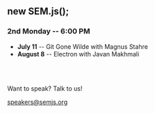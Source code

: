 ##  new SEM.js();
### 2nd Monday -- 6:00 PM

- **July 11** -- Git Gone Wilde with Magnus Stahre
- **August 8** -- Electron with Javan Makhmali
<br />
<br />

Want to speak? Talk to us! 

speakers@semjs.org
